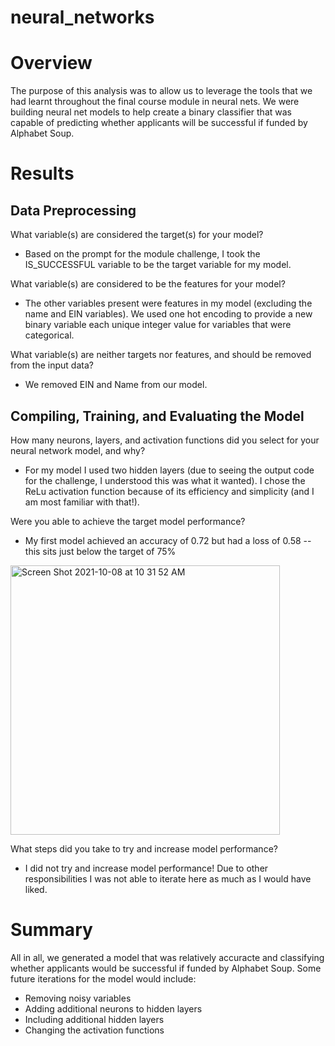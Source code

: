 # neural_networks

# Overview
The purpose of this analysis was to allow us to leverage the tools that we had learnt throughout the final course module in neural nets. We were building neural net models to help create a binary classifier that was capable of predicting whether applicants will be successful if funded by Alphabet Soup.

# Results

## Data Preprocessing

What variable(s) are considered the target(s) for your model?
- Based on the prompt for the module challenge, I took the IS_SUCCESSFUL variable to be the target variable for my model.

What variable(s) are considered to be the features for your model?
- The other variables present were features in my model (excluding the name and EIN variables). We used one hot encoding to provide a new binary variable each unique integer value for variables that were categorical.

What variable(s) are neither targets nor features, and should be removed from the input data?
- We removed EIN and Name from our model.

## Compiling, Training, and Evaluating the Model

How many neurons, layers, and activation functions did you select for your neural network model, and why?
- For my model I used two hidden layers (due to seeing the output code for the challenge, I understood this was what it wanted). I chose the ReLu activation function because of its efficiency and simplicity (and I am most familiar with that!).

Were you able to achieve the target model performance?
- My first model achieved an accuracy of 0.72 but had a loss of 0.58 -- this sits just below the target of 75%

<img width="431" alt="Screen Shot 2021-10-08 at 10 31 52 AM" src="https://user-images.githubusercontent.com/46773181/136598821-919d5f59-d9d3-488c-892f-a4d144cad71c.png">

What steps did you take to try and increase model performance?
- I did not try and increase model performance! Due to other responsibilities I was not able to iterate here as much as I would have liked.

# Summary
All in all, we generated a model that was relatively accuracte and classifying whether applicants would be successful if funded by Alphabet Soup. Some future iterations for the model would include:
- Removing noisy variables
- Adding additional neurons to hidden layers
- Including additional hidden layers
- Changing the activation functions
